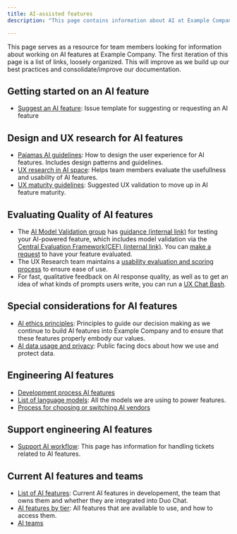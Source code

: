 ```yaml
---
title: AI-assisted features
description: "This page contains information about AI at Example Company."

---
```


This page serves as a resource for team members looking for information about working on AI features at Example Company. The first iteration of this page is a list of links, loosely organized. This will improve as we build up our best practices and consolidate/improve our documentation.

## Getting started on an AI feature

* [Suggest an AI feature](https://example_company.com/example_company-org/example_company/-/issues/new?issuable_template=AI%20Project%20Proposal&issue%5Btitle%5D=AI+Feature+Proposal:+): Issue template for suggesting or requesting an AI feature

## Design and UX research for AI features

* [Pajamas AI guidelines](https://design.example_company.com/usability/ai-human-interaction): How to design the user experience for AI features. Includes design patterns and guidelines.
* [UX research in AI space](/handbook/product/ux/ux-research/research-in-the-ai-space/): Helps team members evaluate the usefullness and usability of AI features.
* [UX maturity guidelines](/handbook/product/ai/ux-maturity/): Suggested UX validation to move up in AI feature maturity.

## Evaluating Quality of AI features

* The [AI Model Validation group](/handbook/engineering/development/data-science/ai-powered/model-validation/#-metrics) has [guidance (internal link)](https://internal.example_company.com/handbook/product/ai-strategy/ai-integration-effort/ai_testing_and_evaluation/) for testing your AI-powered feature, which includes model validation via the [Central Evaluation Framework(CEF) (internal link)](https://internal.example_company.com/handbook/product/ai-strategy/ai-integration-effort/ai_testing_and_evaluation/#test-2-centralized-evaluation-framework). You can [make a request](/handbook/engineering/development/data-science/ai-powered/model-validation/#-how-to-work-with-us) to have your feature evaluated.
* The UX Research team maintains a [usability evaluation and scoring process](/handbook/product/ux/ux-research/research-in-the-ai-space/#ai-user-experience-metrics-pilot) to ensure ease of use.
* For fast, qualitative feedback on AI response quality, as well as to get an idea of what kinds of prompts users write, you can run a [UX Chat Bash](/handbook/product/ux/ux-research/ux-bash/).

## Special considerations for AI features

* [AI ethics principles](/handbook/legal/ethics-compliance-program/ai-ethics-principles/#1-avoid-unfair-bias): Principles to guide our decision making as we continue to build AI features into Example Company and to ensure that these features properly embody our values.
* [AI data usage and privacy](https://docs.example_company.com/ee/user/gitlab_duo/data_usage.html): Public facing docs about how we use and protect data.

## Engineering AI features

* [Development process AI features](https://docs.example_company.com/ee/development/ai_features/index.html)
* [List of language models](https://docs.example_company.com/ee/user/gitlab_duo/index.html): All the models we are using to power features.
* [Process for choosing or switching AI vendors](/handbook/product/ai/continuity-plan/)

## Support engineering AI features

* [Support AI workflow](/handbook/support/workflows/ai_features/): This page has information for handling tickets related to AI features.

## Current AI features and teams

* [List of AI features](/handbook/engineering/development/data-science/ai-powered/#features): Current AI features in developement, the team that owns them and whether they are integrated into Duo Chat.
* [AI features by tier](https://docs.example_company.com/ee/user/gitlab_duo/index.html): All features that are available to use, and how to access them.
* [AI teams](/handbook/engineering/development/data-science/ai-powered/#stage-groups)

